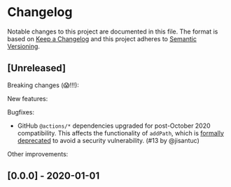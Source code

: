 # Changelog

Notable changes to this project are documented in this file. The format is based on [Keep a Changelog](https://keepachangelog.com/en/1.0.0/) and this project adheres to [Semantic Versioning](https://semver.org/spec/v2.0.0.html).

## [Unreleased]

Breaking changes (😱!!!):

New features:

Bugfixes:

- GitHub `@actions/*` dependencies upgraded for post-October 2020 compatibility. This affects the functionality of `addPath`, which is [formally deprecated](https://github.blog/changelog/2020-10-01-github-actions-deprecating-set-env-and-add-path-commands/) to avoid a security vulnerability. (#13 by @jisantuc)

Other improvements:

## [0.0.0] - 2020-01-01
